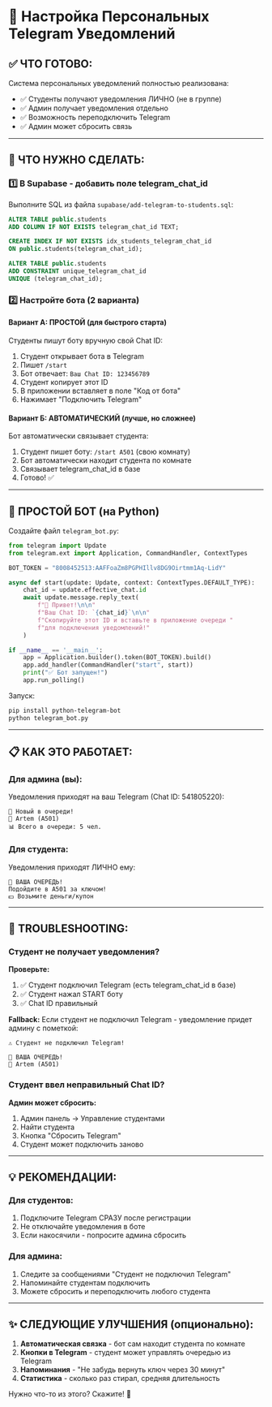 # 📱 Настройка Персональных Telegram Уведомлений

## ✅ ЧТО ГОТОВО:

Система персональных уведомлений полностью реализована:
- ✅ Студенты получают уведомления ЛИЧНО (не в группе)
- ✅ Админ получает уведомления отдельно
- ✅ Возможность переподключить Telegram
- ✅ Админ может сбросить связь

---

## 🚀 ЧТО НУЖНО СДЕЛАТЬ:

### 1️⃣ В Supabase - добавить поле telegram_chat_id

Выполните SQL из файла `supabase/add-telegram-to-students.sql`:

```sql
ALTER TABLE public.students 
ADD COLUMN IF NOT EXISTS telegram_chat_id TEXT;

CREATE INDEX IF NOT EXISTS idx_students_telegram_chat_id 
ON public.students(telegram_chat_id);

ALTER TABLE public.students 
ADD CONSTRAINT unique_telegram_chat_id 
UNIQUE (telegram_chat_id);
```

### 2️⃣ Настройте бота (2 варианта)

#### Вариант А: ПРОСТОЙ (для быстрого старта)

Студенты пишут боту вручную свой Chat ID:

1. Студент открывает бота в Telegram
2. Пишет `/start`
3. Бот отвечает: `Ваш Chat ID: 123456789`
4. Студент копирует этот ID
5. В приложении вставляет в поле "Код от бота"
6. Нажимает "Подключить Telegram"

#### Вариант Б: АВТОМАТИЧЕСКИЙ (лучше, но сложнее)

Бот автоматически связывает студента:

1. Студент пишет боту: `/start A501` (свою комнату)
2. Бот автоматически находит студента по комнате
3. Связывает telegram_chat_id в базе
4. Готово! ✅

---

## 🤖 ПРОСТОЙ БОТ (на Python)

Создайте файл `telegram_bot.py`:

```python
from telegram import Update
from telegram.ext import Application, CommandHandler, ContextTypes

BOT_TOKEN = "8008452513:AAFFoaZm8PGPHIllv8DG9Oirtmm1Aq-LidY"

async def start(update: Update, context: ContextTypes.DEFAULT_TYPE):
    chat_id = update.effective_chat.id
    await update.message.reply_text(
        f"👋 Привет!\n\n"
        f"Ваш Chat ID: `{chat_id}`\n\n"
        f"Скопируйте этот ID и вставьте в приложение очереди "
        f"для подключения уведомлений!"
    )

if __name__ == '__main__':
    app = Application.builder().token(BOT_TOKEN).build()
    app.add_handler(CommandHandler("start", start))
    print("✅ Бот запущен!")
    app.run_polling()
```

Запуск:
```bash
pip install python-telegram-bot
python telegram_bot.py
```

---

## 📋 КАК ЭТО РАБОТАЕТ:

### Для админа (вы):
Уведомления приходят на ваш Telegram (Chat ID: 541805220):
```
🧺 Новый в очереди!
👤 Artem (A501)
📊 Всего в очереди: 5 чел.
```

### Для студента:
Уведомления приходят ЛИЧНО ему:
```
🔔 ВАША ОЧЕРЕДЬ!
Подойдите в A501 за ключом!
💵 Возьмите деньги/купон
```

---

## 🔧 TROUBLESHOOTING:

### Студент не получает уведомления?

**Проверьте:**
1. ✅ Студент подключил Telegram (есть telegram_chat_id в базе)
2. ✅ Студент нажал START боту
3. ✅ Chat ID правильный

**Fallback:**
Если студент не подключил Telegram - уведомление придет админу с пометкой:
```
⚠️ Студент не подключил Telegram!

🔔 ВАША ОЧЕРЕДЬ!
👤 Artem (A501)
```

### Студент ввел неправильный Chat ID?

**Админ может сбросить:**
1. Админ панель → Управление студентами
2. Найти студента
3. Кнопка "Сбросить Telegram"
4. Студент может подключить заново

---

## 💡 РЕКОМЕНДАЦИИ:

### Для студентов:
1. Подключите Telegram СРАЗУ после регистрации
2. Не отключайте уведомления в боте
3. Если накосячили - попросите админа сбросить

### Для админа:
1. Следите за сообщениями "Студент не подключил Telegram"
2. Напоминайте студентам подключить
3. Можете сбросить и переподключить любого студента

---

## ✨ СЛЕДУЮЩИЕ УЛУЧШЕНИЯ (опционально):

1. **Автоматическая связка** - бот сам находит студента по комнате
2. **Кнопки в Telegram** - студент может управлять очередью из Telegram
3. **Напоминания** - "Не забудь вернуть ключ через 30 минут"
4. **Статистика** - сколько раз стирал, средняя длительность

Нужно что-то из этого? Скажите! 🚀
